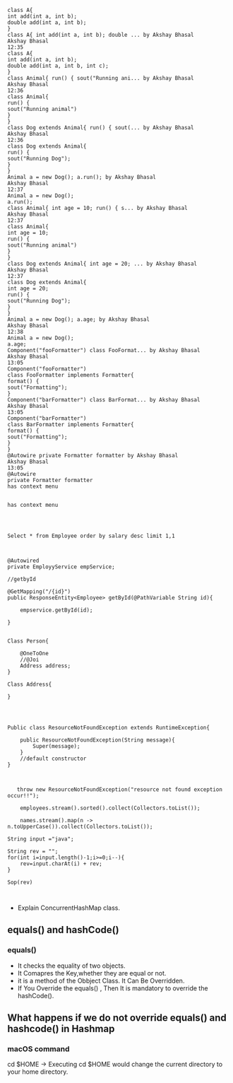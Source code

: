 ```
class A{
int add(int a, int b);
double add(int a, int b);
}
class A{ int add(int a, int b); double ... by Akshay Bhasal
Akshay Bhasal
12:35
class A{
int add(int a, int b);
double add(int a, int b, int c);
}
class Animal{ run() { sout("Running ani... by Akshay Bhasal
Akshay Bhasal
12:36
class Animal{
run() {
sout("Running animal")
}
}
class Dog extends Animal{ run() { sout(... by Akshay Bhasal
Akshay Bhasal
12:36
class Dog extends Animal{
run() {
sout("Running Dog");
}
}
Animal a = new Dog(); a.run(); by Akshay Bhasal
Akshay Bhasal
12:37
Animal a = new Dog();
a.run();
class Animal{ int age = 10; run() { s... by Akshay Bhasal
Akshay Bhasal
12:37
class Animal{
int age = 10;
run() {
sout("Running animal")
}
}
class Dog extends Animal{ int age = 20; ... by Akshay Bhasal
Akshay Bhasal
12:37
class Dog extends Animal{
int age = 20;
run() {
sout("Running Dog");
}
}
Animal a = new Dog(); a.age; by Akshay Bhasal
Akshay Bhasal
12:38
Animal a = new Dog();
a.age;
Component("fooFormatter") class FooFormat... by Akshay Bhasal
Akshay Bhasal
13:05
Component("fooFormatter")
class FooFormatter implements Formatter{
format() {
sout("Formatting");
}
Component("barFormatter") class BarFormat... by Akshay Bhasal
Akshay Bhasal
13:05
Component("barFormatter")
class BarFormatter implements Formatter{
format() {
sout("Formatting");
}
}
@Autowire private Formatter formatter by Akshay Bhasal
Akshay Bhasal
13:05
@Autowire
private Formatter formatter
has context menu


has context menu




Select * from Employee order by salary desc limit 1,1



@Autowired
private EmployyService empService;

//getbyId

@GetMapping("/{id}")
public ResponseEntity<Employee> getById(@PathVariable String id){

	empservice.getById(id);	

}


Class Person{

	@OneToOne
	//@Joi
	Address address;
}

Class Address{

}




Public class ResourceNotFoundException extends RuntimeException{

	public ResourceNotFoundException(String message){
		Super(message);
	}
	//default constructor
}



   throw new ResourceNotFoundException("resource not found exception occur!!");

	employees.stream().sorted().collect(Collectors.toList());

	names.stream().map(n -> n.toUpperCase()).collect(Collectors.toList());

String input ="java";

String rev = "";
for(int i=input.length()-1;i>=0;i--){
	rev=input.charAt(i) + rev;
}

Sop(rev)



```






- Explain ConcurrentHashMap class.

## equals() and hashCode()
### equals()
- It checks the equality of two objects.
- It Comapres the Key,whether they are equal or not.
- it is a method of the Obbject Class. It Can Be Overridden.
- If You Override the equals() , Then It is mandatory to override the hashCode().
## What happens if we do not override equals() and hashcode() in Hashmap


### macOS command
cd $HOME  -> Executing cd $HOME would change the current directory to your home directory.







